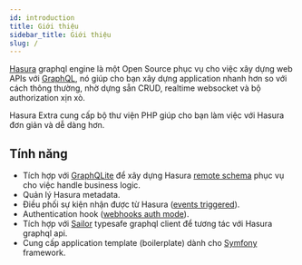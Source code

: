 ```yaml
---
id: introduction
title: Giới thiệu
sidebar_title: Giới thiệu
slug: /
---
```


[Hasura](https://hasura.io) graphql engine là một Open Source phục vụ cho việc xây dựng web APIs với [GraphQL](https://graphql.org/),
nó giúp cho bạn xây dựng application nhanh hơn so với cách thông thường, nhờ dựng sẵn CRUD, realtime websocket và bộ authorization xịn xò.

Hasura Extra cung cấp bộ thư viện PHP giúp cho bạn làm việc với Hasura đơn giản và dễ dàng hơn.

## Tính năng

+ Tích hợp với [GraphQLite](https://graphqlite.thecodingmachine.io/) để xây dựng Hasura [remote schema](https://hasura.io/docs/latest/graphql/core/remote-schemas/index.html) phục vụ cho việc handle business logic.
+ Quản lý Hasura metadata.
+ Điều phối sự kiện nhận được từ Hasura ([events triggered](https://hasura.io/docs/latest/graphql/core/event-triggers/index.html)).
+ Authentication hook ([webhooks auth mode](https://hasura.io/docs/latest/graphql/core/auth/authentication/webhook.html)).
+ Tích hợp với [Sailor](https://github.com/spawnia/sailor) typesafe graphql client để tương tác với Hasura graphql api.
+ Cung cấp application template (boilerplate) dành cho [Symfony](https://symfony.com) framework.

